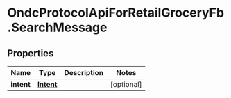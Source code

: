 # OndcProtocolApiForRetailGroceryFb.SearchMessage

## Properties
Name | Type | Description | Notes
------------ | ------------- | ------------- | -------------
**intent** | [**Intent**](Intent.md) |  | [optional] 
